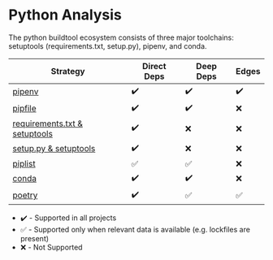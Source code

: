 # Python Analysis

The python buildtool ecosystem consists of three major toolchains: setuptools
(requirements.txt, setup.py), pipenv, and conda.

| Strategy                                    | Direct Deps        | Deep Deps          | Edges              |
| ------------------------------------------- | ------------------ | ------------------ | ------------------ |
| [pipenv](pipenv.md)                   | :heavy_check_mark: | :heavy_check_mark: | :heavy_check_mark: |
| [pipfile](pipenv.md)                  | :heavy_check_mark: | :heavy_check_mark: | :x:                |
| [requirements.txt & setuptools](setuptools.md) | :heavy_check_mark: | :x:                | :x:                |
| [setup.py & setuptools](setuptools.md)         | :heavy_check_mark: | :x:                | :x:                |
| [piplist](piplist.md)                          | :white_check_mark: | :white_check_mark: | :x:                |
| [conda](conda.md)                      | :heavy_check_mark: | :heavy_check_mark: | :x:                |
| [poetry](poetry.md)                   | :heavy_check_mark: | :white_check_mark: | :white_check_mark: |

* :heavy_check_mark: - Supported in all projects
* :white_check_mark: - Supported only when relevant data is available (e.g. lockfiles are present)
* :x: - Not Supported
